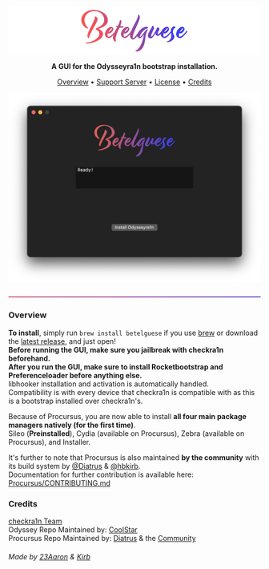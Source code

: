 <p align="center">
    <img align=center src="assets/banner.png" alt="Betelguese Logo" /></br>
</p>

<p align="center">
    <strong>A GUI for the Odysseyra1n bootstrap installation.</strong></br>
</p>

<p align="center">
    <a href="#overview">Overview</a> •
    <a href="https://discord.gg/Udn4kQg">Support Server</a> •
    <a href="https://choosealicense.com/licenses/gpl-3.0/">License</a> •
    <a href="#credits">Credits</a>
</p>

<p align="center">
    <a href="#"><img src="assets/screenshot.png" alt="screenshot" width="650"></a>
</p>

<a href="#"><img src="assets/separator.png" alt=""></a>

### Overview
**To install**, simply run `brew install betelguese` if you use [brew](https://docs.brew.sh/Installation) or download the [latest release](https://github.com/23Aaron/Betelguese/releases), and just open!<br/>
**Before running the GUI, make sure you jailbreak with checkra1n beforehand.**<br/>
**After you run the GUI, make sure to install Rocketbootstrap and Preferenceloader before anything else.**<br/>
libhooker installation and activation is automatically handled.<br/>
Compatibility is with every device that checkra1n is compatible with as this is a bootstrap installed over checkra1n's.<br/>

Because of Procursus, you are now able to install **all four main package managers natively (for the first time)**.<br/>
Sileo (**Preinstalled**), Cydia (available on Procursus), Zebra (available on Procursus), and Installer.<br/>

It's further to note that Procursus is also maintained **by the community** with its build system by [@Diatrus](https://twitter.com/Diatrus) & [@hbkirb](https://twitter.com/hbkirb).<br/>
Documentation for further contribution is available here: [Procursus/CONTRIBUTING.md](https://github.com/ProcursusTeam/Procursus/blob/master/CONTRIBUTING.md)

### Credits
[checkra1n Team](https://checkra.in/)<br/>
Odyssey Repo Maintained by: [CoolStar](https://github.com/coolstar)<br/>
Procursus Repo Maintained by: [Diatrus](https://github.com/Diatrus) & the [Community](https://github.com/ProcursusTeam/)<br/>
###### Made by [23Aaron](https://github.com/23Aaron) & [Kirb](https://github.com/kirb)
